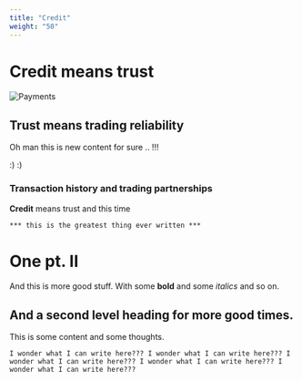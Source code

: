 ```yaml
---
title: "Credit"
weight: "50"
---
```


# Credit means trust

![Payments](/images/undraw-payments.png)

## Trust means trading reliability

Oh man this is new content for sure .. !!!

:) :)

### Transaction history and trading partnerships


 **Credit** means trust and this time


```
*** this is the greatest thing ever written ***
```

# One pt. II

And this is more good stuff. With some **bold** and some _italics_ and so on.

## And a second level heading for more good times.

This is some content and some thoughts.

```
I wonder what I can write here??? I wonder what I can write here??? I wonder what I can write here??? I wonder what I can write here??? I wonder what I can write here???
```
